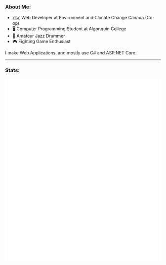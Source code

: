 
### About Me:

- 🇨🇦 Web Developer at Environment and Climate Change Canada (Co-op)
- 🖥️ Computer Programming Student at Algonquin College
- 🥁 Amateur Jazz Drummer
- 🎮 Fighting Game Enthusiast

I make Web Applications, and mostly use C# and ASP.NET Core.

---

### Stats:

![](https://raw.githubusercontent.com/chris-dykes-j/github-stats/master/generated/languages.svg#gh-dark-mode-only)
![](https://raw.githubusercontent.com/chris-dykes-j/github-stats/master/generated/languages.svg#gh-light-mode-only)
